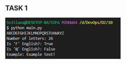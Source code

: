 ## TASK 1
![1_work_of_programm](https://github.com/SvitLanaSvit/-DevOps_task11_Python_Classes/blob/main/screenshots/1.png)
